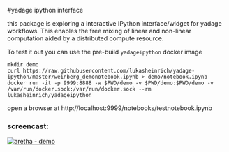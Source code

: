 #yadage ipython interface

this package is exploring a interactive IPython interface/widget for yadage workflows. This enables the free mixing of linear and non-linear computation aided by a distributed compute resource.

To test it out you can use the pre-build `yadageipython` docker image

    mkdir demo
    curl https://raw.githubusercontent.com/lukasheinrich/yadage-ipython/master/weinberg_demonotebook.ipynb > demo/notebook.ipynb
    docker run -it -p 9999:8888 -w $PWD/demo -v $PWD/demo:$PWD/demo -v /var/run/docker.sock:/var/run/docker.sock --rm lukasheinrich/yadageipython

open a browser at http://localhost:9999/notebooks/testnotebook.ipynb

### screencast:

[![aretha - demo](https://giphy.com/gifs/ZE7fLLvUZBvYk)](https://www.youtube.com/watch?v=Ehdvj9kGYxk)

